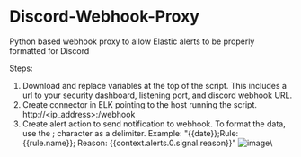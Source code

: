 # Discord-Webhook-Proxy
Python based webhook proxy to allow Elastic alerts to be properly formatted for Discord

Steps:
1) Download and replace variables at the top of the script. This includes a url to your security dashboard, listening port, and discord webhook URL.
2) Create connector in ELK pointing to the host running the script. http://<ip_address>:<port>/webhook
3) Create alert action to send notification to webhook.
   To format the data, use the ; character as a delimiter.
   Example: "{{date}};Rule: {{rule.name}}; Reason: {{context.alerts.0.signal.reason}}"
   ![image](https://github.com/user-attachments/assets/5a447670-14b0-42aa-8c7e-c5313ff8d181)\
